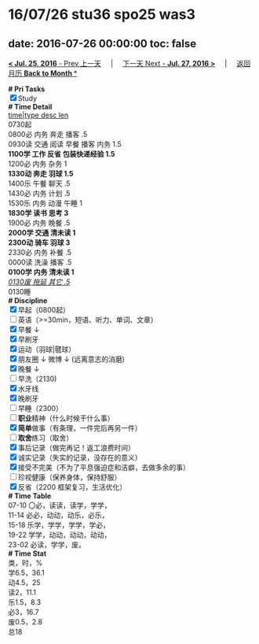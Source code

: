 # 16/07/26 stu36 spo25 was3

date: 2016-07-26 00:00:00
toc: false
---
[**< Jul. 25, 2016** - Prev 上一天](/lifelogs/2016/07/d25.md) &nbsp; &nbsp; | &nbsp; &nbsp; [下一天 Next - **Jul. 27, 2016 >**](/lifelogs/2016/07/d27.md) &nbsp; &nbsp; |  &nbsp; &nbsp; [返回月历 **Back to Month ^**](/lifelogs/2016/07/index.md)
<br/><div><b># Pri Tasks</b></div><div><input checked="true" type="checkbox"/>Study</div><div><b># Time Detail</b></div><div><u>time|type desc len</u></div><div>0730起</div><div>0800必 内务 奔走 播客 .5</div><div>0930读 交通 阅读 早餐 播客 内务 1.5</div><div><b>1100学 工作 反省 包装快递经验 1.5</b></div><div>1200必 内务 杂务 1</div><div><b>1330动 奔走 羽球 1.5</b></div><div>1400乐 午餐 聊天 .5</div><div>1430必 内务 计划 .5</div><div>1530乐 内务 动漫 午睡 1</div><div><b>1830学 读书 思考 3</b></div><div>1900必 内务 晚餐 .5</div><div><b>2000学 交通 清未读 1</b></div><div><b>2300动 骑车 羽球 3</b></div><div>2330必 内务 补餐 .5</div><div>0000读 洗澡 播客 .5</div><div><b>0100学 内务 清未读 1</b></div><div><u><i>0130废 拖延 其它 .5</i></u></div><div>0130睡</div><div><b># Discipline</b></div><div><input checked="true" type="checkbox"/>早起（0800起）</div><div><input type="checkbox"/>英语（&gt;=30min，短语、听力、单词、文章）</div><div><input checked="true" type="checkbox"/>早餐 ↓</div><div><input checked="true" type="checkbox"/>早刷牙</div><div><input checked="true" type="checkbox"/>运动（羽球|毽球）</div><div><input checked="true" type="checkbox"/>朋友圈 ↓ 微博 ↓ (远离意志的消磨)</div><div><input checked="true" type="checkbox"/>晚餐 ↓</div><div><input type="checkbox"/>早洗（2130)</div><div><input checked="true" type="checkbox"/>水牙线</div><div><input checked="true" type="checkbox"/>晚刷牙</div><div><input type="checkbox"/>早睡（2300）</div><div><input type="checkbox"/><b>职业</b>精神（什么时候干什么事）</div><div><input checked="true" type="checkbox"/><b>简单</b>做事（有条理，一件完后再另一件）</div><div><input type="checkbox"/><b>取舍</b>练习（取舍）</div><div><input checked="true" type="checkbox"/>事后记录（做完再记！返工浪费时间）</div><div><input checked="true" type="checkbox"/>诚实记录（失实的记录，没存在的意义）</div><div><input checked="true" type="checkbox"/>接受不完美（不为了平息强迫症和洁癖，去做多余的事）</div><div><input type="checkbox"/>珍视健康（保养身体，保持舒服）</div><div><input checked="true" type="checkbox"/>反省（2200 框架复习，生活优化）</div><div><b># Time Table</b></div><div>07-10 〇必，读读，读学，学学，</div><div>11-14 必必，动动，动乐，必乐，</div><div>15-18 乐学，学学，学学，学必，</div><div>19-22 学学，动动，动动，动动，</div><div>23-02 必读，学学，废。</div><div><b># Time Stat</b></div><div>类，时，%</div><div>学6.5，36.1</div><div>动4.5，25</div><div>读2，11.1</div><div>乐1.5，8.3</div><div>必3，16.7</div><div>废0.5，2.8</div><div>总18</div>
